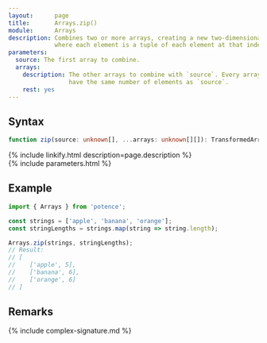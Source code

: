 ```yaml
---
layout:      page
title:       Arrays.zip()
module:      Arrays
description: Combines two or more arrays, creating a new two-dimensional array
             where each element is a tuple of each element at that index.
parameters:
  source: The first array to combine.
  arrays:
    description: The other arrays to combine with `source`. Every array must
                 have the same number of elements as `source`.
    rest: yes
---
```

## Syntax

```ts
function zip(source: unknown[], ...arrays: unknown[][]): TransformedArrays
```

<div class="description">{% include linkify.html description=page.description %}</div>
{% include parameters.html %}

## Example

```ts
import { Arrays } from 'potence';

const strings = ['apple', 'banana', 'orange'];
const stringLengths = strings.map(string => string.length);

Arrays.zip(strings, stringLengths);
// Result:
// [
//    ['apple', 5],
//    ['banana', 6],
//    ['orange', 6]
// ]
```

## Remarks

{% include complex-signature.md %}
